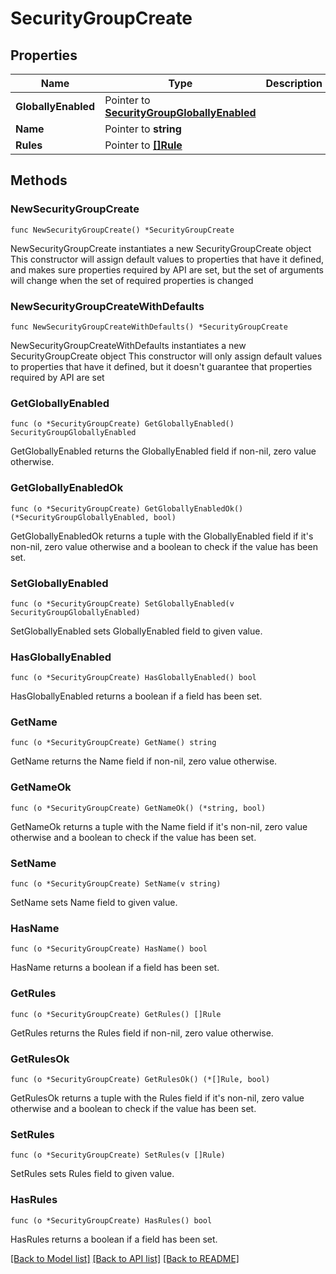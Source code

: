 # SecurityGroupCreate

## Properties

Name | Type | Description | Notes
------------ | ------------- | ------------- | -------------
**GloballyEnabled** | Pointer to [**SecurityGroupGloballyEnabled**](SecurityGroupGloballyEnabled.md) |  | [optional] 
**Name** | Pointer to **string** |  | [optional] 
**Rules** | Pointer to [**[]Rule**](Rule.md) |  | [optional] 

## Methods

### NewSecurityGroupCreate

`func NewSecurityGroupCreate() *SecurityGroupCreate`

NewSecurityGroupCreate instantiates a new SecurityGroupCreate object
This constructor will assign default values to properties that have it defined,
and makes sure properties required by API are set, but the set of arguments
will change when the set of required properties is changed

### NewSecurityGroupCreateWithDefaults

`func NewSecurityGroupCreateWithDefaults() *SecurityGroupCreate`

NewSecurityGroupCreateWithDefaults instantiates a new SecurityGroupCreate object
This constructor will only assign default values to properties that have it defined,
but it doesn't guarantee that properties required by API are set

### GetGloballyEnabled

`func (o *SecurityGroupCreate) GetGloballyEnabled() SecurityGroupGloballyEnabled`

GetGloballyEnabled returns the GloballyEnabled field if non-nil, zero value otherwise.

### GetGloballyEnabledOk

`func (o *SecurityGroupCreate) GetGloballyEnabledOk() (*SecurityGroupGloballyEnabled, bool)`

GetGloballyEnabledOk returns a tuple with the GloballyEnabled field if it's non-nil, zero value otherwise
and a boolean to check if the value has been set.

### SetGloballyEnabled

`func (o *SecurityGroupCreate) SetGloballyEnabled(v SecurityGroupGloballyEnabled)`

SetGloballyEnabled sets GloballyEnabled field to given value.

### HasGloballyEnabled

`func (o *SecurityGroupCreate) HasGloballyEnabled() bool`

HasGloballyEnabled returns a boolean if a field has been set.

### GetName

`func (o *SecurityGroupCreate) GetName() string`

GetName returns the Name field if non-nil, zero value otherwise.

### GetNameOk

`func (o *SecurityGroupCreate) GetNameOk() (*string, bool)`

GetNameOk returns a tuple with the Name field if it's non-nil, zero value otherwise
and a boolean to check if the value has been set.

### SetName

`func (o *SecurityGroupCreate) SetName(v string)`

SetName sets Name field to given value.

### HasName

`func (o *SecurityGroupCreate) HasName() bool`

HasName returns a boolean if a field has been set.

### GetRules

`func (o *SecurityGroupCreate) GetRules() []Rule`

GetRules returns the Rules field if non-nil, zero value otherwise.

### GetRulesOk

`func (o *SecurityGroupCreate) GetRulesOk() (*[]Rule, bool)`

GetRulesOk returns a tuple with the Rules field if it's non-nil, zero value otherwise
and a boolean to check if the value has been set.

### SetRules

`func (o *SecurityGroupCreate) SetRules(v []Rule)`

SetRules sets Rules field to given value.

### HasRules

`func (o *SecurityGroupCreate) HasRules() bool`

HasRules returns a boolean if a field has been set.


[[Back to Model list]](../README.md#documentation-for-models) [[Back to API list]](../README.md#documentation-for-api-endpoints) [[Back to README]](../README.md)


